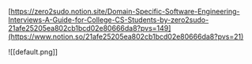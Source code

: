 [https://zero2sudo.notion.site/Domain-Specific-Software-Engineering-Interviews-A-Guide-for-College-CS-Students-by-zero2sudo-21afe25205ea802cb1bcd02e80666da8?pvs=149](https://www.notion.so/21afe25205ea802cb1bcd02e80666da8?pvs=21)

  

![[default.png]]